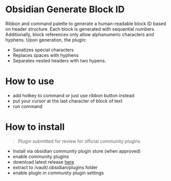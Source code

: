 # Obsidian Generate Block ID
Ribbon and command palette to generate a human-readable block ID based on header structure. Each block is generated with sequential numbers. Additionally, block references only allow alphanumeric characters and hyphens. Upon generation, the plugin:
 - Sanatizes special characters
 - Replaces spaces with hyphens
 - Separates nested headers with two hypens.

# How to use
- add hotkey to command or just use ribbon button instead
- put your cursor at the last character of block of text
- run command

# How to install
> Plugin submitted for review for official community plugins
- Install via obsidian community plugin store (when approved)
- enable community plugins
- download latest release [here](https://github.com/SH3LLco/obsidian-generate-block-id/releases/latest)
- extract to /vault/.obsidian/plugins folder
- enable plugin in community plugin settings
